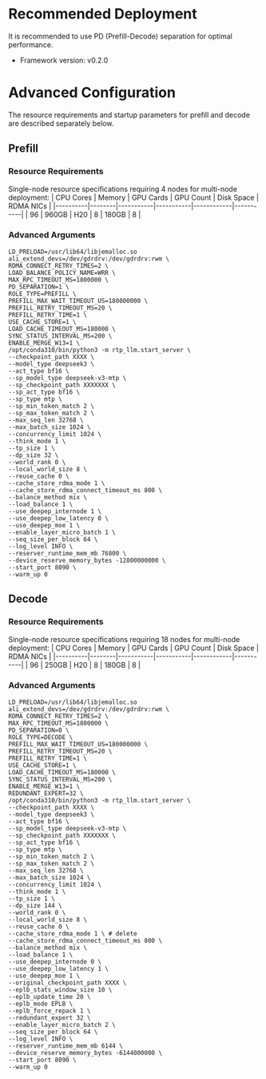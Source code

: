 
# Recommended Deployment

It is recommended to use PD (Prefill-Decode) separation for optimal performance.

* Framework version: v0.2.0

# Advanced Configuration

The resource requirements and startup parameters for prefill and decode are described separately below.

## Prefill

### Resource Requirements

Single-node resource specifications requiring 4 nodes for multi-node deployment:
| CPU Cores | Memory | GPU Cards | GPU Count | Disk Space | RDMA NICs |
|----------|--------|-----------|-----------|------------|-----------|
| 96       | 960GB  | H20 | 8         | 180GB      | 8         |

### Advanced Arguments

```
LD_PRELOAD=/usr/lib64/libjemalloc.so
ali_extend_devs=/dev/gdrdrv:/dev/gdrdrv:rwm \
RDMA_CONNECT_RETRY_TIMES=2 \
LOAD_BALANCE_POLICY_NAME=WRR \
MAX_RPC_TIMEOUT_MS=1800000 \
PD_SEPARATION=1 \
ROLE_TYPE=PREFILL \
PREFILL_MAX_WAIT_TIMEOUT_US=180000000 \
PREFILL_RETRY_TIMEOUT_MS=20 \
PREFILL_RETRY_TIME=1 \
USE_CACHE_STORE=1 \
LOAD_CACHE_TIMEOUT_MS=180000 \
SYNC_STATUS_INTERVAL_MS=200 \
ENABLE_MERGE_W13=1 \
/opt/conda310/bin/python3 -m rtp_llm.start_server \
--checkpoint_path XXXX \
--model_type deepseek3 \
--act_type bf16 \
--sp_model_type deepseek-v3-mtp \
--sp_checkpoint_path XXXXXXX \
--sp_act_type bf16 \
--sp_type mtp \
--sp_min_token_match 2 \
--sp_max_token_match 2 \
--max_seq_len 32768 \
--max_batch_size 1024 \
--concurrency_limit 1024 \
--think_mode 1 \
--tp_size 1 \
--dp_size 32 \
--world_rank 0 \
--local_world_size 8 \
--reuse_cache 0 \
--cache_store_rdma_mode 1 \
--cache_store_rdma_connect_timeout_ms 800 \
--balance_method mix \
--load_balance 1 \
--use_deepep_internode 1 \
--use_deepep_low_latency 0 \
--use_deepep_moe 1 \
--enable_layer_micro_batch 1 \
--seq_size_per_block 64 \
--log_level INFO \
--reserver_runtime_mem_mb 76800 \
--device_reserve_memory_bytes -12800000000 \
--start_port 8090 \
--warm_up 0
```

## Decode

### Resource Requirements

Single-node resource specifications requiring 18 nodes for multi-node deployment:
| CPU Cores | Memory | GPU Cards | GPU Count | Disk Space | RDMA NICs |
|----------|--------|-----------|-----------|------------|-----------|
| 96       | 250GB  | H20 | 8         | 180GB      | 8         |

### Advanced Arguments

```
LD_PRELOAD=/usr/lib64/libjemalloc.so
ali_extend_devs=/dev/gdrdrv:/dev/gdrdrv:rwm \
RDMA_CONNECT_RETRY_TIMES=2 \
MAX_RPC_TIMEOUT_MS=1800000 \
PD_SEPARATION=0 \
ROLE_TYPE=DECODE \
PREFILL_MAX_WAIT_TIMEOUT_US=180000000 \
PREFILL_RETRY_TIMEOUT_MS=20 \
PREFILL_RETRY_TIME=1 \
USE_CACHE_STORE=1 \
LOAD_CACHE_TIMEOUT_MS=180000 \
SYNC_STATUS_INTERVAL_MS=200 \
ENABLE_MERGE_W13=1 \
REDUNDANT_EXPERT=32 \
/opt/conda310/bin/python3 -m rtp_llm.start_server \
--checkpoint_path XXXX \
--model_type deepseek3 \
--act_type bf16 \
--sp_model_type deepseek-v3-mtp \
--sp_checkpoint_path XXXXXXX \
--sp_act_type bf16 \
--sp_type mtp \
--sp_min_token_match 2 \
--sp_max_token_match 2 \
--max_seq_len 32768 \
--max_batch_size 1024 \
--concurrency_limit 1024 \
--think_mode 1 \
--tp_size 1 \
--dp_size 144 \
--world_rank 0 \
--local_world_size 8 \
--reuse_cache 0 \
--cache_store_rdma_mode 1 \ # delete
--cache_store_rdma_connect_timeout_ms 800 \
--balance_method mix \
--load_balance 1 \
--use_deepep_internode 0 \
--use_deepep_low_latency 1 \
--use_deepep_moe 1 \
--original_checkpoint_path XXXX \
--eplb_stats_window_size 10 \
--eplb_update_time 20 \
--eplb_mode EPLB \
--eplb_force_repack 1 \
--redundant_expert 32 \
--enable_layer_micro_batch 2 \
--seq_size_per_block 64 \
--log_level INFO \
--reserver_runtime_mem_mb 6144 \
--device_reserve_memory_bytes -6144000000 \
--start_port 8090 \
--warm_up 0
```